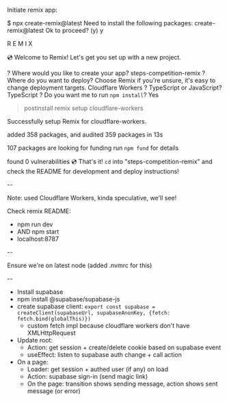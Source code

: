 Initiate remix app:

$ npx create-remix@latest
Need to install the following packages:
  create-remix@latest
Ok to proceed? (y) y

R E M I X

💿 Welcome to Remix! Let's get you set up with a new project.

? Where would you like to create your app? steps-competition-remix
? Where do you want to deploy? Choose Remix if you're unsure, it's easy to change deployment targets. Cloudflare
Workers
? TypeScript or JavaScript? TypeScript
? Do you want me to run `npm install`? Yes

> postinstall
> remix setup cloudflare-workers

Successfully setup Remix for cloudflare-workers.

added 358 packages, and audited 359 packages in 13s

107 packages are looking for funding
  run `npm fund` for details

found 0 vulnerabilities
💿 That's it! `cd` into "steps-competition-remix" and check the README for development and deploy instructions!

--

Note: used Cloudflare Workers, kinda speculative, we'll see!

Check remix README:
- npm run dev
- AND npm start
- localhost:8787

--

Ensure we're on latest node (added .nvmrc for this)

--

- Install supabase
- npm install @supabase/supabase-js
- create supabase client: `export const supabase = createClient(supabaseUrl, supabaseAnonKey, {fetch: fetch.bind(globalThis)})`
  - custom fetch impl because cloudflare workers don't have XMLHttpRequest
- Update root:
  - Action: get session + create/delete cookie based on supabase event
  - useEffect: listen to supabase auth change + call action
- On a page:
  - Loader: get session + authed user (if any) on load
  - Action: supabase sign-in (send magic link)
  - On the page: transition shows sending message, action shows sent message (or error)
